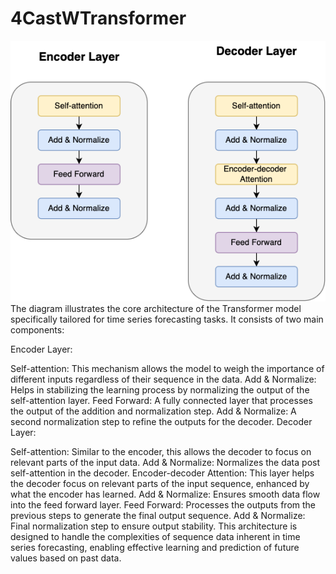 # 4CastWTransformer

![Encoder-Decoder Model](images/Layers.png)
The diagram illustrates the core architecture of the Transformer model specifically tailored for time series forecasting tasks. It consists of two main components:

Encoder Layer:

Self-attention: This mechanism allows the model to weigh the importance of different inputs regardless of their sequence in the data.
Add & Normalize: Helps in stabilizing the learning process by normalizing the output of the self-attention layer.
Feed Forward: A fully connected layer that processes the output of the addition and normalization step.
Add & Normalize: A second normalization step to refine the outputs for the decoder.
Decoder Layer:

Self-attention: Similar to the encoder, this allows the decoder to focus on relevant parts of the input data.
Add & Normalize: Normalizes the data post self-attention in the decoder.
Encoder-decoder Attention: This layer helps the decoder focus on relevant parts of the input sequence, enhanced by what the encoder has learned.
Add & Normalize: Ensures smooth data flow into the feed forward layer.
Feed Forward: Processes the outputs from the previous steps to generate the final output sequence.
Add & Normalize: Final normalization step to ensure output stability.
This architecture is designed to handle the complexities of sequence data inherent in time series forecasting, enabling effective learning and prediction of future values based on past data.